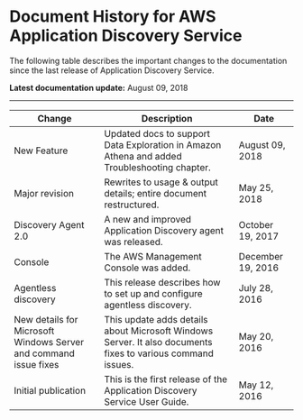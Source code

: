 # Document History for AWS Application Discovery Service<a name="doc-history"></a>

The following table describes the important changes to the documentation since the last release of Application Discovery Service\.

**Latest documentation update:** August 09, 2018


****  

| Change | Description | Date | 
| --- | --- | --- | 
| New Feature | Updated docs to support Data Exploration in Amazon Athena and added Troubleshooting chapter\. | August 09, 2018 | 
| Major revision | Rewrites to usage & output details; entire document restructured\. | May 25, 2018 | 
| Discovery Agent 2\.0 | A new and improved Application Discovery agent was released\. | October 19, 2017 | 
| Console | The AWS Management Console was added\. | December 19, 2016 | 
| Agentless discovery | This release describes how to set up and configure agentless discovery\. | July 28, 2016 | 
| New details for Microsoft Windows Server and command issue fixes | This update adds details about Microsoft Windows Server\. It also documents fixes to various command issues\. | May 20, 2016 | 
| Initial publication | This is the first release of the Application Discovery Service User Guide\. | May 12, 2016 | 